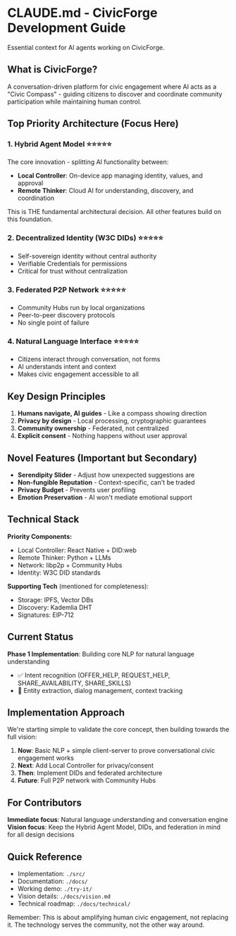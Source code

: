 # CLAUDE.md - CivicForge Development Guide

Essential context for AI agents working on CivicForge.

## What is CivicForge?

A conversation-driven platform for civic engagement where AI acts as a "Civic Compass" - guiding citizens to discover and coordinate community participation while maintaining human control.

## Top Priority Architecture (Focus Here)

### 1. Hybrid Agent Model ⭐⭐⭐⭐⭐
The core innovation - splitting AI functionality between:
- **Local Controller**: On-device app managing identity, values, and approval
- **Remote Thinker**: Cloud AI for understanding, discovery, and coordination

This is THE fundamental architectural decision. All other features build on this foundation.

### 2. Decentralized Identity (W3C DIDs) ⭐⭐⭐⭐⭐
- Self-sovereign identity without central authority
- Verifiable Credentials for permissions
- Critical for trust without centralization

### 3. Federated P2P Network ⭐⭐⭐⭐⭐
- Community Hubs run by local organizations
- Peer-to-peer discovery protocols
- No single point of failure

### 4. Natural Language Interface ⭐⭐⭐⭐⭐
- Citizens interact through conversation, not forms
- AI understands intent and context
- Makes civic engagement accessible to all

## Key Design Principles

1. **Humans navigate, AI guides** - Like a compass showing direction
2. **Privacy by design** - Local processing, cryptographic guarantees
3. **Community ownership** - Federated, not centralized
4. **Explicit consent** - Nothing happens without user approval

## Novel Features (Important but Secondary)

- **Serendipity Slider** - Adjust how unexpected suggestions are
- **Non-fungible Reputation** - Context-specific, can't be traded
- **Privacy Budget** - Prevents user profiling
- **Emotion Preservation** - AI won't mediate emotional support

## Technical Stack

**Priority Components:**
- Local Controller: React Native + DID:web
- Remote Thinker: Python + LLMs
- Network: libp2p + Community Hubs
- Identity: W3C DID standards

**Supporting Tech** (mentioned for completeness):
- Storage: IPFS, Vector DBs
- Discovery: Kademlia DHT
- Signatures: EIP-712

## Current Status

**Phase 1 Implementation**: Building core NLP for natural language understanding
- ✅ Intent recognition (OFFER_HELP, REQUEST_HELP, SHARE_AVAILABILITY, SHARE_SKILLS)
- 🚧 Entity extraction, dialog management, context tracking

## Implementation Approach

We're starting simple to validate the core concept, then building towards the full vision:
1. **Now**: Basic NLP + simple client-server to prove conversational civic engagement works
2. **Next**: Add Local Controller for privacy/consent
3. **Then**: Implement DIDs and federated architecture
4. **Future**: Full P2P network with Community Hubs

## For Contributors

**Immediate focus**: Natural language understanding and conversation engine
**Vision focus**: Keep the Hybrid Agent Model, DIDs, and federation in mind for all design decisions

## Quick Reference

- Implementation: `./src/`
- Documentation: `./docs/`
- Working demo: `./try-it/`
- Vision details: `./docs/vision.md`
- Technical roadmap: `./docs/technical/`

Remember: This is about amplifying human civic engagement, not replacing it. The technology serves the community, not the other way around.